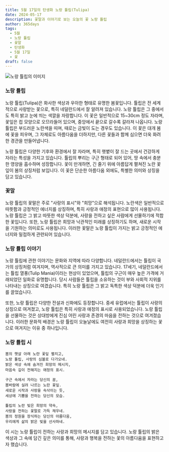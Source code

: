 ```yaml
---
title: 5월 17일의 탄생화 노랑 튤립(Tulipa)
date: 2024-05-17
description: 꽃말과 이야기로 보는 오늘의 꽃 노랑 튤립
author: 365days
tags:
  - 5월
  - 노랑 튤립
  - 꽃말
  - 탄생화
  - 5월 17일
  - 꽃
draft: false
---
```


![노랑 튤립의 이미지](https://cdn.pixabay.com/photo/2022/04/09/05/23/tulip-7120784_960_720.jpg#center)


### 노랑 튤립

노랑 튤립(Tulipa)은 화사한 색상과 우아한 형태로 유명한 봄꽃입니다. 튤립은 전 세계적으로 사랑받는 꽃으로, 특히 네덜란드에서 잘 알려져 있습니다. 노랑 튤립은 그 중에서도 특히 밝고 눈에 띄는 색깔을 자랑합니다. 이 꽃은 일반적으로 15~30cm 정도 자라며, 꽃잎은 컵 모양으로 오므라들어 있으며, 중앙에서 끝으로 갈수록 갈라져 나옵니다. 노랑 튤립은 부드러운 노란색을 띠며, 때로는 금빛이 도는 경우도 있습니다. 이 꽃은 대개 봄에 꽃을 피우며, 그 자체로도 아름다움을 더하지만, 다른 꽃들과 함께 심으면 더욱 화려한 경관을 만들어냅니다.

노랑 튤립은 다양한 기후와 환경에서 잘 자라며, 특히 햇볕이 잘 드는 곳에서 건강하게 자라는 특성을 가지고 있습니다. 튤립의 뿌리는 구근 형태로 되어 있어, 땅 속에서 충분한 영양을 흡수하며 성장합니다. 꽃이 만개하면, 긴 줄기 위에 아름답게 펼쳐진 노란 꽃잎이 봄의 상징처럼 보입니다. 이 꽃은 단순한 아름다움 외에도, 특별한 의미와 상징을 담고 있습니다.

### 꽃말

노랑 튤립의 꽃말은 주로 "사랑의 표시"와 "희망"으로 해석됩니다. 노란색은 일반적으로 따뜻함과 긍정적인 에너지를 상징하며, 특히 사랑과 애정의 표현으로 많이 사용됩니다. 노랑 튤립은 그 밝고 따뜻한 색상 덕분에, 사랑을 전하고 싶은 사람에게 선물하기에 적합한 꽃입니다. 또한, 노랑 튤립은 희망과 낙관적인 미래를 상징하기도 하며, 새로운 시작을 기원하는 의미로도 사용됩니다. 이러한 꽃말은 노랑 튤립이 가지는 밝고 긍정적인 에너지와 밀접하게 관련되어 있습니다.

### 노랑 튤립 이야기

노랑 튤립에 관한 이야기는 문화와 지역에 따라 다양합니다. 네덜란드에서는 튤립이 국가의 상징처럼 여겨지며, 역사적으로 큰 의미를 가지고 있습니다. 17세기, 네덜란드에서는 튤립 열풍(Tulip Mania)이라는 현상이 있었으며, 튤립의 구근이 매우 높은 가격에 거래되었던 일화로 유명합니다. 당시 사람들은 튤립을 소유하는 것이 부와 사회적 지위를 나타내는 상징으로 여겼습니다. 특히 노랑 튤립은 그 밝고 독특한 색상 덕분에 더욱 인기를 끌었습니다.

또한, 노랑 튤립은 다양한 전설과 신화에도 등장합니다. 중세 유럽에서는 튤립이 사랑의 상징으로 여겨졌고, 노랑 튤립은 특히 사랑과 애정의 표시로 사용되었습니다. 노랑 튤립을 선물하는 것은 상대방에게 진심 어린 사랑과 존경의 마음을 전하는 것으로 여겨졌습니다. 이러한 문화적 배경은 노랑 튤립이 오늘날에도 여전히 사랑과 희망을 상징하는 꽃으로 여겨지는 이유 중 하나입니다.

### 노랑 튤립 시

```
봄의 햇살 아래 노란 꽃잎 펼치고,  
노랑 튤립, 사랑의 심볼로 다가오네.  
밝은 색상 속에 숨겨진 희망의 메시지,  
마음속 깊이 전해지는 애정의 표시.

구근 속에서 자라는 당신의 꿈,  
봄바람에 실려 나르는 노란 꽃잎.  
새로운 시작과 사랑을 속삭이는 듯,  
세상에 기쁨을 전하는 당신의 모습.

튤립의 노란 빛은 희망의 약속,  
사랑을 전하는 꽃말로 가득 채우네.  
봄의 정원을 장식하는 당신의 아름다움,  
우리에게 삶의 밝은 빛을 선사하네.
```

이 시는 노랑 튤립이 전하는 사랑과 희망의 메시지를 담고 있습니다. 노랑 튤립의 밝은 색상과 그 속에 담긴 깊은 의미를 통해, 사랑과 행복을 전하는 꽃의 아름다움을 표현하고자 했습니다.

